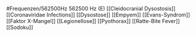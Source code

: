 #Frequenzen/562500Hz
562500 Hz (E)
[[Cleidocranial Dysostosis]]
[[Coronaviridae Infections]]
[[Dysostose]]
[[Empyem]]
[[Evans-Syndrom]]
[[Faktor X-Mangel]]
[[Legionellose]]
[[Pyothorax]]
[[Ratte-Bite Fever]]
[[Sodoku]]